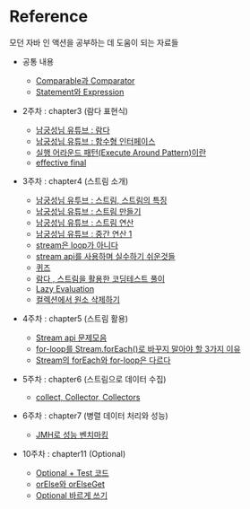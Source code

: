 # Reference
모던 자바 인 액션을 공부하는 데 도움이 되는 자료들
+ 공통 내용
  - [Comparable과 Comparator](https://st-lab.tistory.com/243)  
  - [Statement와 Expression](https://wisdom-and-record.tistory.com/65)  

+ 2주차 : chapter3 (람다 표현식)
  - [남궁성님 유튜브 : 람다](https://www.youtube.com/watch?v=3wnmgM4qK30)
  - [남궁성님 유튜브 : 함수형 인터페이스](https://www.youtube.com/watch?v=0Sp9eFRV8gE)
  - [실행 어라운드 패턴(Execute Around Pattern)이란](https://tourspace.tistory.com/68?category=788398)
  - [effective final](https://madplay.github.io/post/effectively-final-in-java)

+ 3주차 : chapter4 (스트림 소개)
  - [남궁성님 유투브 : 스트림, 스트림의 특징](https://www.youtube.com/watch?v=7Kyf4mMjbTQ)
  - [남궁성님 유튜브 : 스트림 만들기](https://www.youtube.com/watch?v=AOw4cCVUJC4)
  - [남궁성님 유튜브 : 스트림 연산](https://www.youtube.com/watch?v=iY8ta9upajE)
  - [남궁성님 유튜브 : 중간 연산 1](https://www.youtube.com/watch?v=G2lPQB42GL8)
  - [stream은 loop가 아니다](https://www.popit.kr/java8-stream%EC%9D%80-loop%EA%B0%80-%EC%95%84%EB%8B%88%EB%8B%A4/)
  - [stream api를 사용하며 실수하기 쉬운것들](https://hamait.tistory.com/547)
  - [퀴즈](https://github.com/HyangKeunChoi/modern-java-in-action-study/blob/main/%ED%96%A5%EA%B7%BC/chapter4/quiz.md)
  - [람다 , 스트림을 활용한 코딩테스트 풀이](https://yeonyeon.tistory.com/156)
  - [Lazy Evaluation](https://dororongju.tistory.com/137)
  - [컬렉션에서 원소 삭제하기](https://www.daleseo.com/how-to-remove-from-list-in-java/)

+ 4주차 : chapter5 (스트림 활용)
  - [Stream api 문제모음](https://github.com/MangKyu/stream-quiz)
  - [for-loop를 Stream.forEach()로 바꾸지 말아야 할 3가지 이유](http://homoefficio.github.io/2016/06/26/for-loop-%EB%A5%BC-Stream-forEach-%EB%A1%9C-%EB%B0%94%EA%BE%B8%EC%A7%80-%EB%A7%90%EC%95%84%EC%95%BC-%ED%95%A0-3%EA%B0%80%EC%A7%80-%EC%9D%B4%EC%9C%A0/)
  - [Stream의 forEach와 for-loop은 다르다](https://tecoble.techcourse.co.kr/post/2020-05-14-foreach-vs-forloop/)
  
 + 5주차 : chapter6 (스트림으로 데이터 수집)
    - [collect, Collector, Collectors](https://velog.io/@ggomjae/Collect-Collector-Collectors-OO) 

+ 6주차 : chapter7 (병렬 데이터 처리와 성능)
    - [JMH로 성능 벤치마킹](https://velog.io/@adduci/Java-JMHJava-Microbenchmark-Harness-%EB%A1%9C-%EC%84%B1%EB%8A%A5-%EB%B2%A4%EC%B9%98%EB%A7%88%ED%82%B9) 

+ 10주차 : chapter11 (Optional)
  - [Optional + Test 코드](https://engkimbs.tistory.com/646)  
  - [orElse와 orElseGet](https://ysjune.github.io/posts/java/orelsenorelseget/)  
  - [Optional 바르게 쓰기](https://homoefficio.github.io/2019/10/03/Java-Optional-%EB%B0%94%EB%A5%B4%EA%B2%8C-%EC%93%B0%EA%B8%B0/)
  

